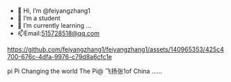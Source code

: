 - 👋 Hi, I’m @feiyangzhang1
- 👀 I’m a student
- 🌱 I’m currently learning ...
- 📫Email:515728518@qq.com

<!---
feiyangzhang1/feiyangzhang1 is a ✨ special ✨ repository because its `README.md` (this file) appears on your GitHub profile.
You can click the Preview link to take a look at your changes.
--->


https://github.com/feiyangzhang1/feiyangzhang1/assets/140965353/425c4700-676c-4dfa-9976-c79d8a6cfc1e

pi
Pi Changing the world
The Pi@ 飞扬张1of China
......

